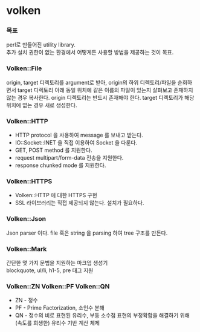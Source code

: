 <h1>volken</h1>

<div>
  <h3>목표</h3>
  perl로 만들어진 utility library.<br />
  추가 설치 권한이 없는 환경에서 어떻게든 사용할 방법을 제공하는 것이 목표.
</div
<div>
  <h3>Volken::File</h3>
  origin, target 디렉토리를 argument로 받아, origin의 하위 디렉토리/파일을 순회하면서 target 디렉토리 아래 동일 위치에 같은 이름의 파일이 있는지 살펴보고 존재하지 않는 경우 복사한다. origin 디렉토리는 반드시 존재해야 한다. target 디렉토리가 해당 위치에 없는 경우 새로 생성한다.
</div>
<div>
  <h3>Volken::HTTP</h3>
  <ul>
    <li>HTTP protocol 을 사용하여 message 를 보내고 받는다.</li>
    <li>IO::Socket::INET 을 직접 이용하여 Socket 을 다룬다.</li>
    <li>GET, POST method 를 지원한다.</li>
    <li>request multipart/form-data 전송을 지원한다.</li>
    <li>response chunked mode 를 지원한다.</li>
  </ul>
<div>
<div>
  <h3>Volken::HTTPS</h3>
  <ul>
    <li>Volken::HTTP 에 대한 HTTPS 구현</li>
    <li>SSL 라이브러리는 직접 제공되지 않는다. 설치가 필요하다.</li>
  </ul>
</div>
<div>
  <h3>Volken::Json</h3>
  Json parser 이다. file 혹은 string 을 parsing 하여 tree 구조를 만든다.
</div>
<div>
  <h3>Volken::Mark</h3>
  간단한 몇 가지 문법을 지원하는 마크업 생성기<br />
  blockquote, ul/li, h1-5, pre 태그 지원
</div>
<div>
  <h3>Volken::ZN Volken::PF Volken::QN</h3>
  <ul>
    <li>ZN - 정수</li>
    <li>PF - Prime Factorization, 소인수 분해</li>
    <li>QN - 정수의 비로 표현된 유리수, 부동 소수점 표현의 부정확함을 해결하기 위해 (속도를 희생한) 유리수 기반 계산 체제</li>
  </ul>
</div>
